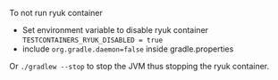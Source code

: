 
To not run ryuk container
- Set environment variable to disable ryuk container `TESTCONTAINERS_RYUK_DISABLED = true`
- include `org.gradle.daemon=false` inside gradle.properties

Or `./gradlew --stop` to stop the JVM thus stopping the ryuk container.
